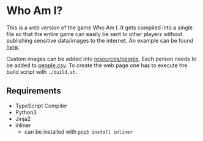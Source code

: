 # Who Am I?

This is a web version of the game Who Am I.
It gets compiled into a single file so that the entire game can easily be sent to other players without publishing sensitive data/images to the internet.
An example can be found [here](https://christopher-besch.github.io/who_am_i/out/index.html).

Custom images can be added into [resources/people](https://github.com/christopher-besch/who_am_i/tree/main/resources/images).
Each person needs to be added to [people.csv](people.csv).
To create the web page one has to execute the build script with `./build.sh`.

## Requirements

-   TypeScript Compiler
-   Python3
-   Jinja2
-   inliner
    -   can be installed with `pip3 install inliner`
